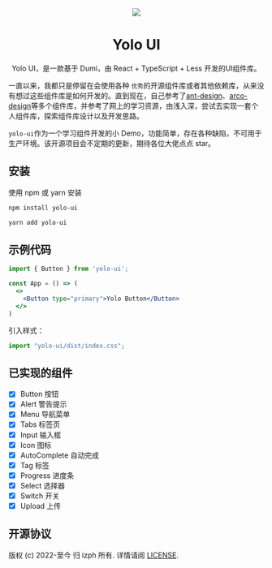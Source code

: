 <p align="center">
  <a href="http://47.93.96.90">
    <img src="https://img.icons8.com/nolan/80/yolo.png"/>
  </a>
</p>

<h1 align="center">Yolo UI</h1>

<div align="center">

Yolo UI，是一款基于 Dumi，由 React + TypeScript + Less 开发的UI组件库。

</div>

一直以来，我都只是停留在会使用各种 `优秀`的开源组件库或者其他依赖库，从来没有想过这些组件库是如何开发的。直到现在，自己参考了[ant-design](https://ant.design/index-cn)、[arco-design](https://arco.design/)等多个组件库，并参考了网上的学习资源，由浅入深，尝试去实现一套个人组件库，探索组件库设计以及开发思路。

`yolo-ui`作为一个学习组件开发的小 Demo，功能简单，存在各种缺陷，不可用于生产环境。该开源项目会不定期的更新，期待各位大佬点点 star。

## 安装

使用 npm 或 yarn 安装

```bash
npm install yolo-ui
```

```bash
yarn add yolo-ui
```

## 示例代码

```jsx
import { Button } from 'yolo-ui';

const App = () => (
  <>
    <Button type="primary">Yolo Button</Button>
  </>
)
```

引入样式：

```jsx
import "yolo-ui/dist/index.css";
```

## 已实现的组件

- [X] Button 按钮
- [X] Alert 警告提示
- [X] Menu 导航菜单
- [X] Tabs 标签页
- [X] Input 输入框
- [X] Icon 图标
- [X] AutoComplete 自动完成
- [X] Tag 标签
- [X] Progress 进度条
- [X] Select 选择器
- [X] Switch 开关
- [X] Upload 上传

## 开源协议

版权 (c) 2022-至今 归 izph 所有. 详情请阅 [LICENSE](./LICENSE).
